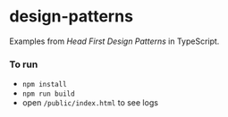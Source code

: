 # design-patterns
Examples from _Head First Design Patterns_ in TypeScript.

### To run
- `npm install`
- `npm run build`
- open `/public/index.html` to see logs

